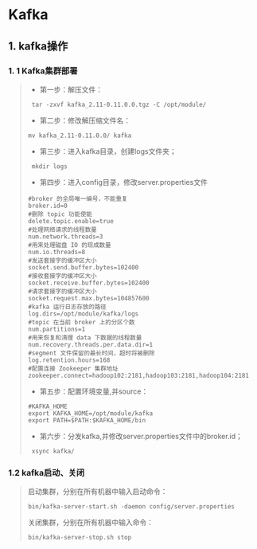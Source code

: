 # Kafka

## 1. kafka操作

### 1. 1 Kafka集群部署

> - 第一步：解压文件：
>
> ```
>  tar -zxvf kafka_2.11-0.11.0.0.tgz -C /opt/module/ 
> ```
>
> - 第二步：修改解压缩文件名：
>
> ```
> mv kafka_2.11-0.11.0.0/ kafka
> ```
>
> - 第三步：进入kafka目录，创建logs文件夹；
>
> ```
>  mkdir logs 
> ```
>
> - 第四步：进入config目录，修改server.properties文件
>
> ```
> #broker 的全局唯一编号，不能重复 
> broker.id=0 
> #删除 topic 功能使能 
> delete.topic.enable=true 
> #处理网络请求的线程数量 
> num.network.threads=3 
> #用来处理磁盘 IO 的现成数量 
> num.io.threads=8 
> #发送套接字的缓冲区大小 
> socket.send.buffer.bytes=102400 
> #接收套接字的缓冲区大小 
> socket.receive.buffer.bytes=102400 
> #请求套接字的缓冲区大小 
> socket.request.max.bytes=104857600 
> #kafka 运行日志存放的路径 
> log.dirs=/opt/module/kafka/logs 
> #topic 在当前 broker 上的分区个数 
> num.partitions=1 
> #用来恢复和清理 data 下数据的线程数量 
> num.recovery.threads.per.data.dir=1 
> #segment 文件保留的最长时间，超时将被删除 
> log.retention.hours=168 
> #配置连接 Zookeeper 集群地址 
> zookeeper.connect=hadoop102:2181,hadoop103:2181,hadoop104:2181
> ```
>
> - 第五步：配置环境变量,并source：
>
> ```
> #KAFKA_HOME 
> export KAFKA_HOME=/opt/module/kafka 
> export PATH=$PATH:$KAFKA_HOME/bin 
> ```
>
> - 第六步：分发kafka,并修改server.properties文件中的broker.id；
>
> ```
>  xsync kafka/ 
> ```

### 1.2 kafka启动、关闭

> 启动集群，分别在所有机器中输入启动命令：
>
> ```
> bin/kafka-server-start.sh -daemon config/server.properties
> ```
>
> 关闭集群，分别在所有机器中输入命令：
>
> ```
> bin/kafka-server-stop.sh stop 
> ```



